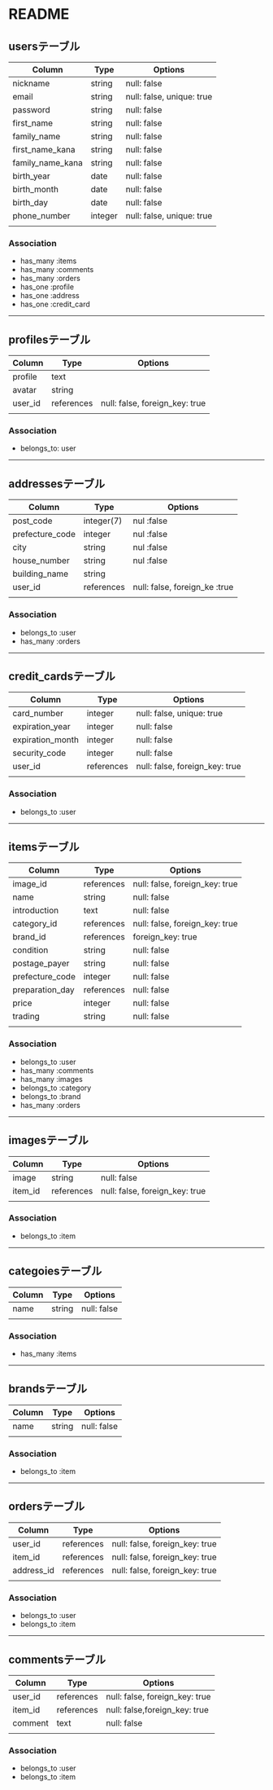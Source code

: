 # README

## usersテーブル

| Column           | Type    | Options                   |
| ---------------- | ------- | ------------------------- |
| nickname         | string  | null: false               |
| email            | string  | null: false, unique: true |
| password         | string  | null: false               |
| first_name       | string  | null: false               |
| family_name      | string  | null: false               |
| first_name_kana  | string  | null: false               |
| family_name_kana | string  | null: false               |
| birth_year       | date    | null: false               |
| birth_month      | date    | null: false               |
| birth_day        | date    | null: false               |
| phone_number     | integer | null: false, unique: true |
|                  |         |                           |

### Association

- has_many :items
- has_many :comments
- has_many :orders
- has_one :profile
- has_one :address
- has_one :credit_card

---

## profilesテーブル

| Column  | Type       | Options                        |
| ------- | ---------- | ------------------------------ |
| profile | text       |                                |
| avatar  | string     |                                |
| user_id | references | null: false, foreign_key: true |
|         |            |                                |

### Association

- belongs_to: user

---

## addressesテーブル

| Column                       | Type       | Options                        |
| ---------------------------- | ---------- | ------------------------------ |
| post_code                    | integer(7) | nul  :false                    |
| prefecture_code              | integer    | nul  :false                    |
| city                         | string     | nul  :false                    |
| house_number                 | string     | nul  :false                    |
| building_name                | string     |                                |
| user_id                      | references | null: false, foreign_ke  :true |
|                              |            |                                |

### Association

- belongs_to :user
- has_many :orders

---

## credit_cardsテーブル

| Column           | Type       | Options                        |
| ---------------- | ---------- | ------------------------------ |
| card_number      | integer    | null: false, unique: true      |
| expiration_year  | integer    | null: false                    |
| expiration_month | integer    | null: false                    |
| security_code    | integer    | null: false                    |
| user_id          | references | null: false, foreign_key: true |
|                  |            |                                |

### Association

- belongs_to :user

---

## itemsテーブル

| Column          | Type       | Options                        |
| --------------- | ---------- | ------------------------------ |
| image_id        | references | null: false, foreign_key: true |
| name            | string     | null: false                    |
| introduction    | text       | null: false                    |
| category_id     | references | null: false, foreign_key: true |
| brand_id        | references | foreign_key: true              |
| condition       | string     | null: false                    |
| postage_payer   | string     | null: false                    |
| prefecture_code | integer    | null: false                    |
| preparation_day | references | null: false                    |
| price           | integer    | null: false                    |
| trading         | string     | null: false                    |
|                 |            |                                |

### Association

- belongs_to :user
- has_many :comments
- has_many :images
- belongs_to :category
- belongs_to :brand
- has_many :orders

---

## imagesテーブル

| Column          | Type       | Options                        |
| --------------- | ---------- | ------------------------------ |
| image           | string     | null: false                    |
| item_id         | references | null: false, foreign_key: true |
|                 |            |                                |

### Association
- belongs_to :item

---

## categoiesテーブル

| Column  | Type      | Options                        |
| ------- | --------- | ------------------------------ |
| name    | string    | null: false                    |
|         |           |                                |

### Association
- has_many :items

---

## brandsテーブル

| Column          | Type       | Options                        |
| --------------- | ---------- | ------------------------------ |
| name            | string     | null: false                    |
|                 |            |                                |

### Association
- belongs_to :item

---

## ordersテーブル

| Column     | Type       | Options                        |
| ---------- | ---------- | ------------------------------ |
| user_id    | references | null: false, foreign_key: true |
| item_id    | references | null: false, foreign_key: true |
| address_id | references | null: false, foreign_key: true |
|            |            |                                |

### Association

- belongs_to :user
- belongs_to :item

---

## commentsテーブル

| Column  | Type       | Options                        |
| ------- | ---------- | ------------------------------ |
| user_id | references | null: false, foreign_key: true |
| item_id | references | null: false,foreign_key: true  |
| comment | text       | null: false                    |
|         |            |                                |

### Association

- belongs_to :user
- belongs_to :item